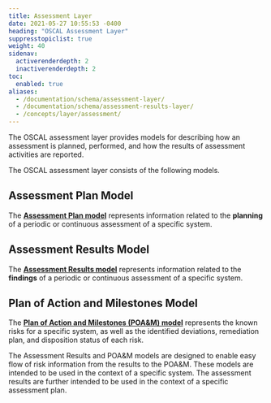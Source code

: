 ```yaml
---
title: Assessment Layer
date: 2021-05-27 10:55:53 -0400
heading: "OSCAL Assessment Layer"
suppresstopiclist: true
weight: 40
sidenav:
  activerenderdepth: 2
  inactiverenderdepth: 2
toc:
  enabled: true
aliases:
  - /documentation/schema/assessment-layer/
  - /documentation/schema/assessment-results-layer/
  - /concepts/layer/assessment/
---
```


The OSCAL assessment layer provides models for describing how an assessment is planned, performed, and how the results of assessment activities are reported.

The OSCAL assessment layer consists of the following models.

## Assessment Plan Model

The **[Assessment Plan model](assessment-plan/)** represents information related to the __planning__ of a periodic or continuous assessment of a specific system.

## Assessment Results Model

The **[Assessment Results model](assessment-results/)** represents information related to the __findings__ of a periodic or continuous assessment of a specific system.

## Plan of Action and Milestones Model

The **[Plan of Action and Milestones (POA&M) model](poam/)** represents the known risks for a specific system, as well as the identified deviations, remediation plan, and disposition status of each risk.

The Assessment Results and POA&M models are designed to enable easy flow of risk information from the results to the POA&M. These models are intended to be used in the context of a specific system. The assessment results are further intended to be used in the context of a specific assessment plan.
